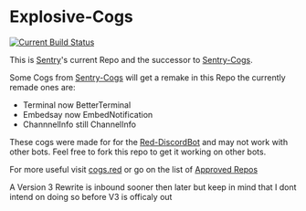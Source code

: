 # Explosive-Cogs

[![Current Build Status](https://travis-ci.org/Jan200101/Explosive-Cogs.svg?branch=master)](https://travis-ci.org/Jan200101/Explosive-Cogs)

This is [Sentry](https://github.com/Jan200101)'s current Repo and the successor to [Sentry-Cogs](https://github.com/Jan200101/Sentry-Cogs).

Some Cogs from [Sentry-Cogs](https://github.com/Jan200101/Sentry-Cogs) will get a remake in this Repo the currently remade ones are:
 - Terminal now BetterTerminal
 - Embedsay now EmbedNotification
 - ChannnelInfo still ChannelInfo

These cogs were made for for the [Red-DiscordBot](https://github.com/Twentysix26/Red-DiscordBot) and may not work with other bots.
Feel free to fork this repo to get it working on other bots.

For more useful visit [cogs.red](http://cogs.red/) or go on the list of [Approved Repos](https://twentysix26.github.io/Red-Docs/red_cog_approved_repos/)

A Version 3 Rewrite is inbound sooner then later but keep in mind that I dont intend on doing so before V3 is officaly out
